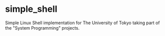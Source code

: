 # simple_shell
Simple Linux Shell implementation for The University of Tokyo taking part of the "System Programming" projects. 
